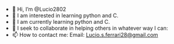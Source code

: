 - 👋 Hi, I’m @Lucio2802
- 👀 I am interested in learning python and C. 
- 🌱 I am currently learning python and C.
- 💞️ I seek to collaborate in helping others in whatever way I can:
- 📫 How to contact me: Email: Lucio.s.ferrari28@gmail.com
<!---
Lucio2802/Lucio2802 is a ✨ special ✨ repository because its `README.md` (this file) appears on your GitHub profile.
You can click the Preview link to take a look at your changes.
--->

